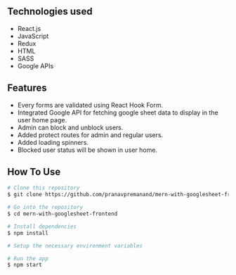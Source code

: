 ## Technologies used
  - React.js
  - JavaScript
  - Redux
  - HTML
  - SASS
  - Google APIs

## Features
  - Every forms are validated using React Hook Form.
  - Integrated Google API for fetching google sheet data to display in the user home page.
  - Admin can block and unblock users.
  - Added protect routes for admin and regular users.
  - Added loading spinners.
  - Blocked user status will be shown in user home.

## How To Use

```bash
# Clone this repository
$ git clone https://github.com/pranavpremanand/mern-with-googlesheet-frontend

# Go into the repository
$ cd mern-with-googlesheet-frontend

# Install dependencies
$ npm install

# Setup the necessary environment variables

# Run the app
$ npm start
```
